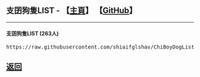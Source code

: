 <h2 id="chiboydoglist">支囝狗隻LIST - 【<a href="https://lih.kg/ioxQqS">主頁</a>】 【<a href="https://github.com/shiaifglshav/ChiBoyDogList">GitHub</a>】</h2>
<hr />

<h4>支囝狗隻LIST (263人)</h4>
<div class="chiboydoglist"><pre>https://raw.githubusercontent.com/shiaifglshav/ChiBoyDogList/main/ChiBoyDogList.json</pre></div>

<h2><a href="./">返回</a></h2>
